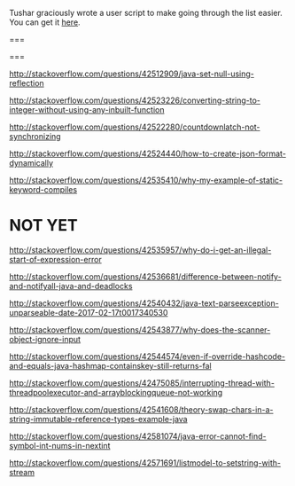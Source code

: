 Tushar graciously wrote a user script to make going through the list easier. You can get it [here](https://github.com/tusharjadhav219/Userscript-for-delete-candidates).

===

===

http://stackoverflow.com/questions/42512909/java-set-null-using-reflection

http://stackoverflow.com/questions/42523226/converting-string-to-integer-without-using-any-inbuilt-function

http://stackoverflow.com/questions/42522280/countdownlatch-not-synchronizing

http://stackoverflow.com/questions/42524440/how-to-create-json-format-dynamically

http://stackoverflow.com/questions/42535410/why-my-example-of-static-keyword-compiles

NOT YET
=====

http://stackoverflow.com/questions/42535957/why-do-i-get-an-illegal-start-of-expression-error

http://stackoverflow.com/questions/42536681/difference-between-notify-and-notifyall-java-and-deadlocks

http://stackoverflow.com/questions/42540432/java-text-parseexception-unparseable-date-2017-02-17t0017340530

http://stackoverflow.com/questions/42543877/why-does-the-scanner-object-ignore-input

http://stackoverflow.com/questions/42544574/even-if-override-hashcode-and-equals-java-hashmap-containskey-still-returns-fal

http://stackoverflow.com/questions/42475085/interrupting-thread-with-threadpoolexecutor-and-arrayblockingqueue-not-working

http://stackoverflow.com/questions/42541608/theory-swap-chars-in-a-string-immutable-reference-types-example-java

http://stackoverflow.com/questions/42581074/java-error-cannot-find-symbol-int-nums-in-nextint

http://stackoverflow.com/questions/42571691/listmodel-to-setstring-with-stream